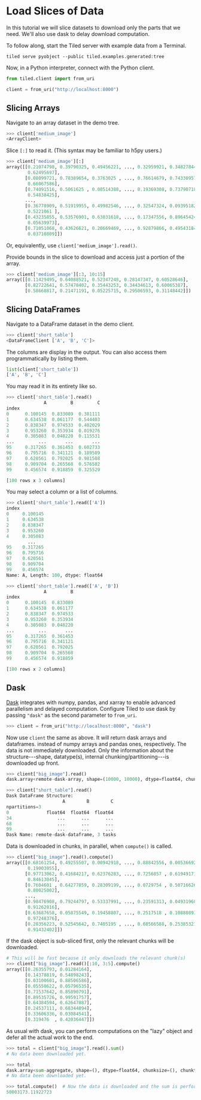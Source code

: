 # Load Slices of Data

In this tutorial we will slice datasets to download only the parts that we
need. We'll also use dask to delay download computation.

To follow along, start the Tiled server with example data from a Terminal.

```
tiled serve pyobject --public tiled.examples.generated:tree
```

Now, in a Python interpreter, connect with the Python client.

```python
from tiled.client import from_uri

client = from_uri("http://localhost:8000")
```

## Slicing Arrays

Navigate to an array dataset in the demo tree.

```python
>>> client['medium_image']
<ArrayClient>
```

Slice ``[:]`` to read it. (This syntax may be familiar to h5py users.)

```python
>>> client['medium_image'][:]
array([[0.21074798, 0.39790325, 0.49456221, ..., 0.32959921, 0.34827844,
        0.62495697],
       [0.08099721, 0.78389654, 0.3763025 , ..., 0.76614679, 0.74330957,
        0.66067586],
       [0.74091516, 0.5061625 , 0.00514388, ..., 0.19369308, 0.73790718,
        0.54838425],
       ...,
       [0.36778909, 0.51919955, 0.49982546, ..., 0.32547324, 0.09395182,
        0.5221061 ],
       [0.43235855, 0.53576901, 0.63031618, ..., 0.17347556, 0.89645424,
        0.05639973],
       [0.71051068, 0.43626621, 0.20669469, ..., 0.92879866, 0.49543184,
        0.03710809]])
```

Or, equivalently, use ``client['medium_image'].read()``.

Provide bounds in the slice to download and access just a portion of the
array.

```python
>>> client['medium_image'][:3, 10:15]
array([[0.11429495, 0.64088521, 0.52347248, 0.28147347, 0.60528646],
       [0.82722641, 0.57478402, 0.35443253, 0.34434613, 0.60065387],
       [0.58668817, 0.21471191, 0.05225715, 0.29506593, 0.31148442]])
```

## Slicing DataFrames

Navigate to a DataFrame dataset in the demo client.

```python
>>> client['short_table']
<DataFrameClient ['A', 'B', 'C']>
```

The columns are display in the output. You can also access them
programmatically by listing them.

```python
list(client['short_table'])
['A', 'B', 'C']
```

You may read it in its entirety like so.

```python
>>> client['short_table'].read()
              A         B         C
index
0      0.100145  0.833089  0.381111
1      0.634538  0.061177  0.544403
2      0.838347  0.974533  0.402029
3      0.953260  0.353934  0.019276
4      0.305083  0.048220  0.115531
...         ...       ...       ...
95     0.317265  0.361453  0.602733
96     0.795716  0.341121  0.189589
97     0.620561  0.792025  0.981588
98     0.909704  0.265568  0.576582
99     0.456574  0.918859  0.325529

[100 rows x 3 columns]
```

You may select a column or a list of columns.

```python
>>> client['short_table'].read(['A'])
index
0     0.100145
1     0.634538
2     0.838347
3     0.953260
4     0.305083
        ...
95    0.317265
96    0.795716
97    0.620561
98    0.909704
99    0.456574
Name: A, Length: 100, dtype: float64

>>> client['short_table'].read(['A', 'B'])
              A         B
index
0      0.100145  0.833089
1      0.634538  0.061177
2      0.838347  0.974533
3      0.953260  0.353934
4      0.305083  0.048220
...         ...       ...
95     0.317265  0.361453
96     0.795716  0.341121
97     0.620561  0.792025
98     0.909704  0.265568
99     0.456574  0.918859

[100 rows x 2 columns]
```

## Dask

[Dask](https://dask.org/) integrates with numpy, pandas, and xarray to enable
advanced parallelism and delayed computation. Configure Tiled to use dask
by passing ``"dask"`` as the second parameter to ``from_uri``.

```python
>>> client = from_uri("http://localhost:8000", "dask")
```

Now use ``client`` the same as above. It will return dask arrays and dataframes.
instead of numpy arrays and pandas ones, respectively. The data is not
immediately downloaded. Only the information about the structure---shape,
datatype(s), internal chunking/partitioning---is downloaded up front.

```python
>>> client["big_image"].read()
dask.array<remote-dask-array, shape=(10000, 10000), dtype=float64, chunksize=(2500, 2500), chunktype=numpy.ndarray>
```

```python
>>> client["short_table"].read()
Dask DataFrame Structure:
                     A        B        C
npartitions=3
0              float64  float64  float64
34                 ...      ...      ...
68                 ...      ...      ...
99                 ...      ...      ...
Dask Name: remote-dask-dataframe, 3 tasks
```

Data is downloaded in chunks, in parallel, when ``compute()`` is called.

```python
>>> client["big_image"].read().compute()
array([[0.68161254, 0.49255507, 0.00942918, ..., 0.88842556, 0.00536692,
        0.19003055],
       [0.97713062, 0.41684217, 0.62376283, ..., 0.7256857 , 0.61949171,
        0.84613045],
       [0.7604601 , 0.64277859, 0.28309199, ..., 0.0729754 , 0.50716626,
        0.80025002],
       ...,
       [0.98476908, 0.79244797, 0.53337991, ..., 0.23591313, 0.04931968,
        0.91262816],
       [0.63687658, 0.05875549, 0.19458807, ..., 0.2517518 , 0.10880891,
        0.97248376],
       [0.28356223, 0.52545642, 0.7405195 , ..., 0.68566588, 0.25385321,
        0.91432402]])
```

If the dask object is sub-sliced first, only the relevant chunks will be
downloaded.

```python
# This will be fast because it only downloads the relevant chunk(s)
>>> client["big_image"].read()[:10, 3:5].compute()
array([[0.26355793, 0.01284164],
       [0.14378819, 0.54898243],
       [0.03100601, 0.88506586],
       [0.05550622, 0.05796535],
       [0.71537642, 0.85890791],
       [0.89535726, 0.99591757],
       [0.64384594, 0.62647887],
       [0.24537111, 0.68344894],
       [0.33606336, 0.03084541],
       [0.319476  , 0.42036447]])
```

As usual with dask, you can perform computations on the "lazy" object and defer
all the actual work to the end.


```python
>>> total = client["big_image"].read().sum()
# No data been downloaded yet.

>>> total
dask.array<sum-aggregate, shape=(), dtype=float64, chunksize=(), chunktype=numpy.ndarray>
# No data been downloaded yet.

>>> total.compute()  # Now the data is downloaded and the sum is performed.
50003173.11922723
```
